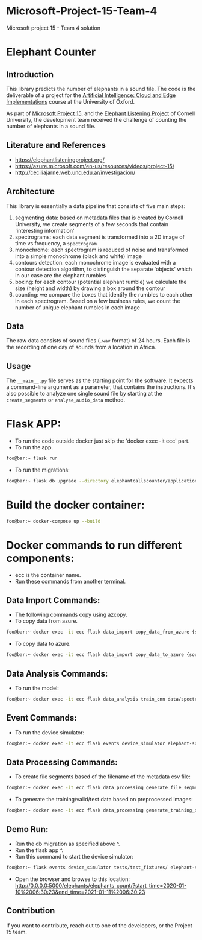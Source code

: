 # Microsoft-Project-15-Team-4
Microsoft project 15 - Team 4 solution

# Elephant Counter

## Introduction
This library predicts the number of elephants in a sound file.
The code is the deliverable of a project for the [Artificial Intelligence: Cloud and Edge Implementations](https://www.conted.ox.ac.uk/courses/artificial-intelligence-cloud-and-edge-implementations) course at the University of Oxford.

As part of [Microsoft Project 15](https://microsoft.github.io/project15/), and the [Elephant Listening Project](https://elephantlisteningproject.org/) of Cornell University,
the development team received the challenge of counting the number of elephants in a sound file.

## Literature and References
* https://elephantlisteningproject.org/
* https://azure.microsoft.com/en-us/resources/videos/project-15/
* http://ceciliajarne.web.unq.edu.ar/investigacion/

## Architecture
This library is essentially a data pipeline that consists of five main steps:
1. segmenting data: based on metadata files that is created by Cornell University, 
   we create segments of a few seconds that contain 'interesting information'
2. spectrograms: each data segment is transformed into a 2D image of time vs frequency, a `spectrogram`
3. monochrome: each spectrogram is reduced of noise and transformed into a simple monochrome (black and white) image
4. contours detection: each monochrome image is evaluated with a contour detection algorithm, to distinguish the separate 'objects' which in our case are the elephant rumbles
5. boxing: for each contour (potential elephant rumble) we calculate the size (height and width) by drawing a box around the contour
6. counting: we compare the boxes that identify the rumbles to each other in each spectrogram. Based on a few business rules, we count the number of unique elephant rumbles in each image

## Data
The raw data consists of sound files (`.wav` format) of 24 hours.
Each file is the recording of one day of sounds from a location in Africa.

## Usage
The `__main__.py` file serves as the starting point for the software.
It expects a command-line argument as a parameter, that contains the instructions.
It's also possible to analyze one single sound file by starting at the `create_segments` or `analyse_audio_data` method.

# Flask APP:
- To run the code outside docker just skip the 'docker exec -it ecc' part.
- To run the app.
```bash
foo@bar:~ flask run
```
- To run the migrations:
```bash
foo@bar:~ flask db upgrade --directory elephantcallscounter/application/persistence/migrations
```

# Build the docker container:
```bash
foo@bar:~ docker-compose up --build
```

# Docker commands to run different components:
- ecc is the container name. 
- Run these commands from another terminal.
  
## Data Import Commands:
- The following commands copy using azcopy.
- To copy data from azure. 
```bash
foo@bar:~ docker exec -it ecc flask data_import copy_data_from_azure {source_file} {target_loc}
```
- To copy data to azure.
```bash
foo@bar:~ docker exec -it ecc flask data_import copy_data_to_azure {source_file} {target_loc}
```

## Data Analysis Commands:
- To run the model:
```bash
foo@bar:~ docker exec -it ecc flask data_analysis train_cnn data/spectrogram_bb {model_name}
```

## Event Commands:
- To run the device simulator:
```bash
foo@bar:~ docker exec -it ecc flask events device_simulator elephant-sound-data realtimequeue realtimeblobs
```

## Data Processing Commands:
- To create file segments based of the filename of the metadata csv file:
```bash
foo@bar:~ docker exec -it ecc flask data_processing generate_file_segments data/metadata/nn_ele_hb_00-24hr_TrainingSet_v2.txt
```
- To generate the training/valid/test data based on preprocessed images:
```bash
foo@bar:~ docker exec -it ecc flask data_processing generate_training_data data/spectrogram_bb
```

## Demo Run:
- Run the db migration as specified above ^.
- Run the flask app ^.
- Run this command to start the device simulator:
```bash
foo@bar:~ flask events device_simulator tests/test_fixtures/ elephant-sound-data realtimequeue realtimeblobs 
```
- Open the browser and browse to this location: 
http://0.0.0.0:5000/elephants/elephants_count/?start_time=2020-01-10%2006:30:23&end_time=2021-01-11%2006:30:23
  
## Contribution
If you want to contribute, reach out to one of the developers, or the Project 15 team.
